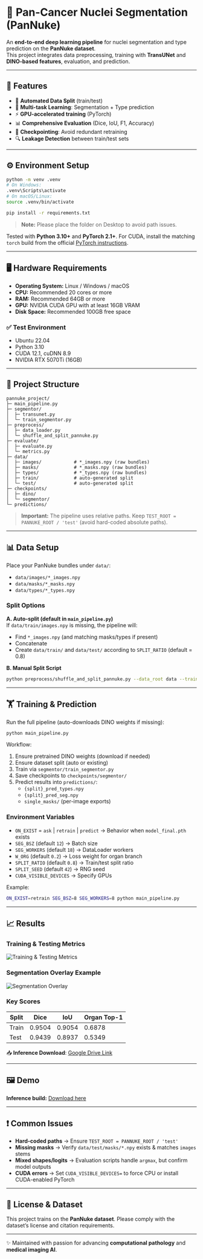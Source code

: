 # 🧬 Pan-Cancer Nuclei Segmentation (PanNuke)

An **end-to-end deep learning pipeline** for nuclei segmentation and type prediction on the **PanNuke dataset**.  
This project integrates data preprocessing, training with **TransUNet** and **DINO-based features**, evaluation, and prediction.

---

## 🚀 Features
- 🔄 **Automated Data Split** (train/test)
- 🧩 **Multi-task Learning**: Segmentation + Type prediction
- ⚡ **GPU-accelerated training** (PyTorch)
- 📊 **Comprehensive Evaluation** (Dice, IoU, F1, Accuracy)
- 💾 **Checkpointing**: Avoid redundant retraining
- 🔍 **Leakage Detection** between train/test sets

---

## ⚙️ Environment Setup

```bash
python -m venv .venv
# On Windows:
.venv\Scripts\activate
# On macOS/Linux:
source .venv/bin/activate

pip install -r requirements.txt
```

> **Note:** Please place the folder on Desktop to avoid path issues.

Tested with **Python 3.10+** and **PyTorch 2.1+**. For CUDA, install the matching `torch` build from the official [PyTorch instructions](https://pytorch.org/).

---

## 🖥️ Hardware Requirements

- **Operating System:** Linux / Windows / macOS
- **CPU:** Recommended 20 cores or more
- **RAM:** Recommended 64GB or more
- **GPU:** NVIDIA CUDA GPU with at least 16GB VRAM
- **Disk Space:** Recommended 100GB free space

### ✅ Test Environment
- Ubuntu 22.04
- Python 3.10
- CUDA 12.1, cuDNN 8.9
- NVIDIA RTX 5070Ti (16GB)

---

## 📂 Project Structure

```
pannuke_project/
├─ main_pipeline.py
├─ segmentor/
│  ├─ transunet.py
│  └─ train_segmentor.py
├─ preprocess/
│  ├─ data_loader.py
│  └─ shuffle_and_split_pannuke.py
├─ evaluate/
│  ├─ evaluate.py
│  └─ metrics.py
├─ data/
│  ├─ images/            # *_images.npy (raw bundles)
│  ├─ masks/             # *_masks.npy (raw bundles)
│  ├─ types/             # *_types.npy (raw bundles)
│  ├─ train/             # auto-generated split
│  └─ test/              # auto-generated split
├─ checkpoints/
│  ├─ dino/
│  └─ segmentor/
└─ predictions/
```

> **Important:** The pipeline uses relative paths. Keep `TEST_ROOT = PANNUKE_ROOT / 'test'` (avoid hard-coded absolute paths).

---

## 📊 Data Setup

Place your PanNuke bundles under `data/`:

- `data/images/*_images.npy`
- `data/masks/*_masks.npy`
- `data/types/*_types.npy`

### Split Options

**A. Auto-split (default in `main_pipeline.py`)**  
If `data/train/images.npy` is missing, the pipeline will:
- Find `*_images.npy` (and matching masks/types if present)
- Concatenate
- Create `data/train/` and `data/test/` according to `SPLIT_RATIO` (default = 0.8)

**B. Manual Split Script**
```bash
python preprocess/shuffle_and_split_pannuke.py --data_root data --train_ratio 0.8 --seed 42
```

---

## 🏋️ Training & Prediction

Run the full pipeline (auto-downloads DINO weights if missing):

```bash
python main_pipeline.py
```

Workflow:
1. Ensure pretrained DINO weights (download if needed)
2. Ensure dataset split (auto or existing)
3. Train via `segmentor/train_segmentor.py`
4. Save checkpoints to `checkpoints/segmentor/`
5. Predict results into `predictions/`:
   - `{split}_pred_types.npy`
   - `{split}_pred_seg.npy`
   - `single_masks/` (per-image exports)

### Environment Variables
- `ON_EXIST` = `ask` | `retrain` | `predict` → Behavior when `model_final.pth` exists
- `SEG_BSZ` (default `12`) → Batch size
- `SEG_WORKERS` (default `18`) → DataLoader workers
- `W_ORG` (default `0.2`) → Loss weight for organ branch
- `SPLIT_RATIO` (default `0.8`) → Train/test split ratio
- `SPLIT_SEED` (default `42`) → RNG seed
- `CUDA_VISIBLE_DEVICES` → Specify GPUs

Example:
```bash
ON_EXIST=retrain SEG_BSZ=8 SEG_WORKERS=8 python main_pipeline.py
```

---

## 📈 Results

### Training & Testing Metrics

![Training & Testing Metrics](螢幕擷取畫面%202025-08-19%20212352.png)

### Segmentation Overlay Example

![Segmentation Overlay](000279_seg_overlay.png)

### Key Scores
| Split | Dice  | IoU   | Organ Top-1 |
|-------|-------|-------|-------------|
| Train | 0.9504 | 0.9054 | 0.6878 |
| Test  | 0.9439 | 0.8937 | 0.5349 |

📥 **Inference Download**: [Google Drive Link](https://drive.google.com/file/d/1d-w3jOuPZsPWLxZBIMaNjzvJdb8G2lT_/view?usp=sharing)

---

## 🖼️ Demo

**Inference build:** [Download here](https://drive.google.com/file/d/1d-w3jOuPZsPWLxZBIMaNjzvJdb8G2lT_/view?usp=sharing)


---

## ❗ Common Issues
- **Hard-coded paths** → Ensure `TEST_ROOT = PANNUKE_ROOT / 'test'`
- **Missing masks** → Verify `data/test/masks/*.npy` exists & matches `images` stems
- **Mixed shapes/logits** → Evaluation scripts handle `argmax`, but confirm model outputs
- **CUDA errors** → Set `CUDA_VISIBLE_DEVICES=` to force CPU or install CUDA-enabled PyTorch

---

## 📜 License & Dataset
This project trains on the **PanNuke dataset**. Please comply with the dataset’s license and citation requirements.

---

✨ Maintained with passion for advancing **computational pathology** and **medical imaging AI**.

